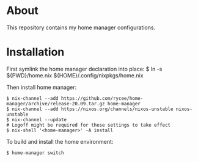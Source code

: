 # About

This repository contains my home manager configurations.

# Installation


First symlink the home manager declaration into place:
    $ ln -s ${PWD}/home.nix ${HOME}/.config/nixpkgs/home.nix

Then install home manager:

    $ nix-channel --add https://github.com/rycee/home-manager/archive/release-20.09.tar.gz home-manager
    $ nix-channel --add https://nixos.org/channels/nixos-unstable nixos-unstable
    $ nix-channel --update
    # Logoff might be required for these settings to take effect
    $ nix-shell '<home-manager>' -A install

To build and install the home environment:

    $ home-manager switch
